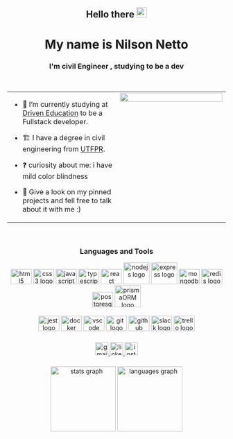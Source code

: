 <div align="center">
<h2> Hello there <img src="https://github.com/TheDudeThatCode/TheDudeThatCode/blob/master/Assets/Hi.gif" width="24" /> </h2>
  <h1>My name is Nilson Netto</h1>
  <h3>I'm civil Engineer , studying to be a dev</h3><br>
</div>

<table><tr><td valign="top" width="40%" border="hide">

- 🔭 I’m currently studying at [Driven Education](https://www.driven.com.br/) to be a Fullstack developer.  
  

- 🏗️ I have a degree in civil engineering from [UTFPR](http://www.utfpr.edu.br/).  

- ❓ curiosity about me: i have mild color blindness
  
- 📌 Give a look on my pinned projects and fell free to talk about it with me :)
  
</td><td valign="top" width="40%">

<div align="center">
<img src="https://media.giphy.com/media/uWKtW8ith0vTGI8F5Q/giphy.gif" align="center" style="width: 100%" />
</div>  


</td></tr></table>  

<br/>  

###

<div align="center">
  <h3>Languages and Tools</h3>
  <img src="https://cdn.jsdelivr.net/gh/devicons/devicon/icons/html5/html5-original-wordmark.svg" height="35" width="48" alt="html5 logo"  />
  <img src="https://cdn.jsdelivr.net/gh/devicons/devicon/icons/css3/css3-original-wordmark.svg" height="35" width="48" alt="css3 logo"  />
  <img src="https://cdn.jsdelivr.net/gh/devicons/devicon/icons/javascript/javascript-original.svg" height="35" width="48" alt="javascript logo"  />
  <img src="https://cdn.jsdelivr.net/gh/devicons/devicon/icons/typescript/typescript-original.svg" height="35" width="48" alt="typescript logo"  />
  <img src="https://cdn.jsdelivr.net/gh/devicons/devicon/icons/react/react-original-wordmark.svg" height="35" width="48" alt="react logo"  />
  <img src="https://cdn.jsdelivr.net/gh/devicons/devicon/icons/nodejs/nodejs-original-wordmark.svg" height="50" width="60" alt="nodejs logo"  />
  <img src="https://cdn.jsdelivr.net/gh/devicons/devicon/icons/express/express-original-wordmark.svg" height="50" width="60" alt="express logo"  />
  <img src="https://cdn.jsdelivr.net/gh/devicons/devicon/icons/mongodb/mongodb-original-wordmark.svg" height="35" width="48" alt="mongodb logo"  />
  <img src="https://cdn.jsdelivr.net/gh/devicons/devicon/icons/redis/redis-original-wordmark.svg" height="35" width="48" alt="redis logo"  />
  <img src="https://cdn.jsdelivr.net/gh/devicons/devicon/icons/postgresql/postgresql-original-wordmark.svg" height="35" width="48" alt="postgresql logo"  />
  <img src="https://cdn.worldvectorlogo.com/logos/prisma-2.svg" height="50" width="60" alt="prismaORM logo"  />
  <br />
  <br />  
  <img src="https://cdn.jsdelivr.net/gh/devicons/devicon/icons/jest/jest-plain.svg" height="35" width="48" alt="jest logo"  />
  <img src="https://cdn.jsdelivr.net/gh/devicons/devicon/icons/docker/docker-original-wordmark.svg" height="35" width="48" alt="docker logo"  />
  <img src="https://cdn.jsdelivr.net/gh/devicons/devicon/icons/vscode/vscode-original-wordmark.svg" height="35" width="48" alt="vscode logo"  />
  <img src="https://cdn.jsdelivr.net/gh/devicons/devicon/icons/git/git-original.svg" height="35" width="48" alt="git logo"  />
  <img src="https://cdn.jsdelivr.net/gh/devicons/devicon/icons/github/github-original.svg" height="35" width="48" alt="github logo"  />
  <img src="https://cdn.jsdelivr.net/gh/devicons/devicon/icons/slack/slack-original.svg" height="35" width="48" alt="slack logo"  />
  <img src="https://cdn.jsdelivr.net/gh/devicons/devicon/icons/trello/trello-plain.svg" height="35" width="48" alt="trello logo"  />
</div>

###

<div align="center">
  <a href="mailto:eng.nilsonnetto@gmail.com" target="_blank">
    <img src="https://img.shields.io/static/v1?message=Gmail&logo=gmail&label=&color=D14836&logoColor=white&labelColor=&style=for-the-badge" height="30" alt="gmail logo"  />
  </a>
  <a href="https://www.linkedin.com/in/nilson-netto-76b820240/" target="_blank">
    <img src="https://img.shields.io/static/v1?message=LinkedIn&logo=linkedin&label=&color=0077B5&logoColor=white&labelColor=&style=for-the-badge" height="30" alt="linkedin logo"  />
  </a>
  <a href="https://www.instagram.com/non.netto/" target="_blank">
    <img src="https://img.shields.io/static/v1?message=Instagram&logo=instagram&label=&color=E4405F&logoColor=white&labelColor=&style=for-the-badge" height="30" alt="instagram logo"  />
  </a>
</div>

###

<div align="center">
  <img src="https://github-readme-stats.vercel.app/api?hide_title=false&hide_rank=false&show_icons=true&include_all_commits=true&count_private=true&disable_animations=false&theme=synthwave&locale=en&hide_border=true&username=nilsonnetto" height="150" alt="stats graph"  />
  <img src="https://github-readme-stats.vercel.app/api/top-langs?locale=en&hide_title=false&layout=compact&card_width=320&langs_count=5&theme=synthwave&hide_border=true&username=nilsonnetto" height="150" alt="languages graph"  />
</div>

###

